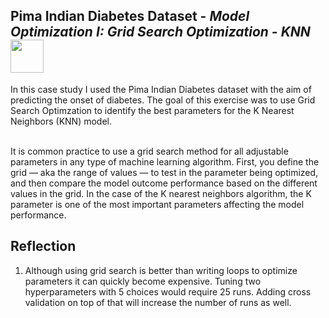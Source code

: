 <h2> Pima Indian Diabetes Dataset - <i>Model Optimization I: Grid Search Optimization - KNN</i> 
  <a href="https://nbviewer.jupyter.org/github/Williamdst/Springboard-DSC/blob/master/Coursework/18.2_KNN-Grid-Search/GridSearchKNN_Case_Study.ipynb">
    <img align='center' src="https://img.shields.io/badge/Jupyter-F37626.svg?&style=for-the-badge&logo=Jupyter&logoColor=white" width='53' />
  </a>
</h2>
In this case study I used the Pima Indian Diabetes dataset with the aim of predicting the onset of diabetes. The goal of this exercise was to use Grid Search Optimzation to identify the best parameters for the K Nearest Neighbors (KNN) model. <br> </br>

It is common practice to use a grid search method for all adjustable parameters in any type of machine learning algorithm. First, you define the grid — aka the range of values — to test in the parameter being optimized, and then compare the model outcome performance based on the different values in the grid. In the case of the K nearest neighbors algorithm, the K parameter is one of the most important parameters affecting the model performance. 
  
  
  <h2>Reflection</h2>
  <ol>
    <li> Although using grid search is better than writing loops to optimize parameters it can quickly become expensive. Tuning two hyperparameters with 5 choices would require 25 runs. Adding cross validation on top of that will increase the number of runs as well. 
  </ol>
